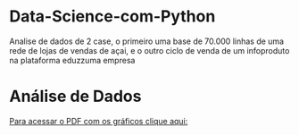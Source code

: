 # Data-Science-com-Python
Analise de dados de 2 case, o primeiro uma base de 70.000 linhas de uma rede de lojas de vendas de açai, e o outro ciclo de venda de um infoproduto na plataforma eduzzuma empresa 

# Análise de Dados

[Para acessar o PDF com os gráficos clique aqui:](https://drive.google.com/file/d/1xlgbZ6Wk499_UpXTZl6ejby0Fv0J4BFp)
